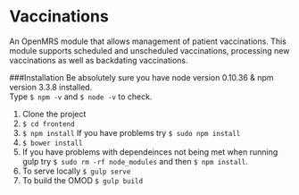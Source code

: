 # Vaccinations
An OpenMRS module that allows management of patient vaccinations.
This module supports scheduled and unscheduled vaccinations, processing new vaccinations as well as backdating vaccinations.

###Installation 
Be absolutely sure you have node version 0.10.36 & npm version 3.3.8 installed.  
Type ```$ npm -v``` and ```$ node -v``` to check.  
1. Clone the project  
2. ```$ cd frontend```  
3. ```$ npm install``` If you have problems try  ```$ sudo npm install```  
4. ```$ bower install```  
5. If you have problems with dependeinces not being met when running gulp try ```$ sudo rm -rf node_modules``` and then ```$ npm install```.  
6. To serve locally ```$ gulp serve```  
7. To build the OMOD ```$ gulp build```  

